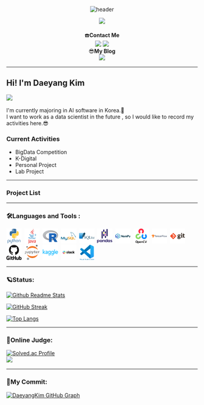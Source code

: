 <div align = "center">
  
![header](https://capsule-render.vercel.app/api?type=waving&color=timeAuto&height=250&section=header&text=DaeyangKim%20&fontSize=90&fontColor=#ffffff)

</div>

<div id = "header" align = "center">
  <img src = "https://media.giphy.com/media/du3J3cXyzhj75IOgvA/giphy.gif" width="100" />
</div>

<br>
<div align = "center">
    ☎️<b>Contact Me  </b> <br>
    <a href="mailto:daeyangkim124@gmail.com"><img src="https://img.shields.io/badge/Gmail-D14836?style=for-the-badge&logo=gmail&logoColor=white"/></a>
    <a href="https://www.linkedin.com/in/daeyang-kim-80924a279/"><img src="https://img.shields.io/badge/LinkedIn-0077B5?style=for-the-badge&logo=linkedin&logoColor=white"/></a>
    <br>
    😎<b>My Blog </b>
    <br>
    <a href="https://velog.io/@kenken01"><img src="https://img.shields.io/badge/Velog-20C997?style=flat-square&logo=Velog&logoColor=white"/> </a>
</div>

---

## Hi! I'm Daeyang Kim
<img src = "https://media.giphy.com/media/qy0iwNjQaU5OM/giphy.gif" width = "150" />

I'm currently majoring in AI software in Korea.🎲  
I want to work as a data scientist in the future , so I would like to record my activities here.😎

### Current Activities

  - BigData Competition
  - K-Digital
  - Personal Project
  - Lab Project

--- 

### Project List


---

### 🛠️Languages and Tools :
<div>
  <img src="https://github.com/devicons/devicon/blob/master/icons/python/python-original-wordmark.svg" title="Python" alt="Python" width="40" height="40"/>&nbsp;
  <img src="https://github.com/devicons/devicon/blob/master/icons/java/java-original-wordmark.svg" title="java" alt="java" width="40" height="40"/>&nbsp;
  <img src="https://github.com/devicons/devicon/blob/master/icons/r/r-original.svg" title="r" alt="r" width="40" height="40"/>&nbsp;
  <img src="https://github.com/devicons/devicon/blob/master/icons/mysql/mysql-original-wordmark.svg" title="mysql" alt="mysql" width="40" height="40"/>&nbsp;
  <img src="https://github.com/devicons/devicon/blob/master/icons/sqlite/sqlite-original-wordmark.svg" title="sqlite" alt="sqlite" width="40" height="40"/>&nbsp;
  <img src="https://github.com/devicons/devicon/blob/master/icons/pandas/pandas-original-wordmark.svg" title="pandas" alt="pandas" width="40" height="40"/>&nbsp;
  <img src="https://github.com/devicons/devicon/blob/master/icons/numpy/numpy-original-wordmark.svg" title="numpy" alt="numpy" width="40" height="40"/>&nbsp;
  <img src="https://github.com/devicons/devicon/blob/master/icons/opencv/opencv-original-wordmark.svg" title="opencv" alt="opencv" width="40" height="40"/>&nbsp;
  <img src="https://github.com/devicons/devicon/blob/master/icons/tensorflow/tensorflow-original-wordmark.svg" title="tensorflow" alt="tensorflow" width="40" height="40"/>&nbsp;
  <img src="https://github.com/devicons/devicon/blob/master/icons/git/git-original-wordmark.svg" title="git" alt="git" width="40" height="40"/>&nbsp;
  <img src="https://github.com/devicons/devicon/blob/master/icons/github/github-original-wordmark.svg" title="github" alt="github" width="40" height="40"/>&nbsp;
  <img src="https://github.com/devicons/devicon/blob/master/icons/jupyter/jupyter-original-wordmark.svg" title="jupyter" alt="jupyter" width="40" height="40"/>&nbsp;
  <img src="https://github.com/devicons/devicon/blob/master/icons/kaggle/kaggle-original-wordmark.svg" title="kaggle" alt="kaggle" width="40" height="40"/>&nbsp;
  <img src="https://github.com/devicons/devicon/blob/master/icons/slack/slack-original-wordmark.svg" title="slack" alt="slack" width="40" height="40"/>&nbsp;
  <img src="https://github.com/devicons/devicon/blob/master/icons/vscode/vscode-original-wordmark.svg" title="vscode" alt="vscode" width="40" height="40"/>&nbsp;
</div>

---

### 🪐Status:

[![Github Readme Stats](https://github-readme-stats.vercel.app/api?username=Dae-yangKim&count_private=true&show_icons=true&theme=vision-friendly-dark)](https://github.com/anuraghazra/github-readme-stats)

[![GitHub Streak](http://github-readme-streak-stats.herokuapp.com?user=Dae-yangKim&theme=dark)](https://git.io/streak-stats)

[![Top Langs](https://github-readme-stats.vercel.app/api/top-langs/?username=Dae-yangKim&layout=compact&theme=vision-friendly-dark)](https://github.com/anuraghazra/github-readme-stats)

---

### 🤖Online Judge:

[![Solved.ac Profile](http://mazassumnida.wtf/api/v2/generate_badge?boj=akswhr123)](https://solved.ac/akswhr123/)  
<img src="http://mazandi.herokuapp.com/api?handle=akswhr123&theme=Cold">

---

### 🤖My Commit:

[![DaeyangKim GitHub Graph](https://github-readme-activity-graph.vercel.app/graph?username=Dae-yangKim&theme=react-dark)](https://github.com/Dae-yangKim)
